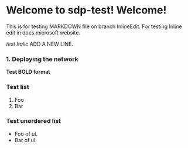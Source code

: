 # Welcome to sdp-test! Welcome!

This is for testing MARKDOWN file on branch InlineEdit. For testing
Inline edit in docs.microsoft website. 

*test Italic*
ADD A NEW LINE.

### 1. Deploying the network
**Test BOLD format**

### Test list
1.  Foo
2.  Bar

### Test unordered list
-   Foo of ul.
-   Bar of ul.



